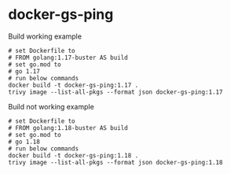 # docker-gs-ping


Build working example
```
# set Dockerfile to
# FROM golang:1.17-buster AS build
# set go.mod to
# go 1.17
# run below commands
docker build -t docker-gs-ping:1.17 .
trivy image --list-all-pkgs --format json docker-gs-ping:1.17
```

Build not working example
```
# set Dockerfile to
# FROM golang:1.18-buster AS build
# set go.mod to
# go 1.18
# run below commands
docker build -t docker-gs-ping:1.18 .
trivy image --list-all-pkgs --format json docker-gs-ping:1.18
```